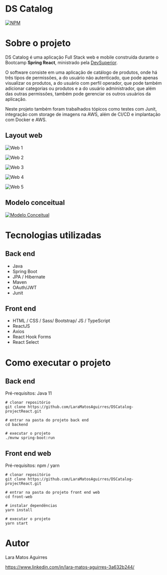 # DS Catalog

[![NPM](https://img.shields.io/npm/l/react)](https://github.com/LaraMatosAguirres/DSCatalog-projectReact/blob/master/LICENSE) 

# Sobre o projeto

DS Catalog é uma aplicação Full Stack web e mobile construída durante o Bootcamp  **Spring React**, ministrado pela [DevSuperior](https://devsuperior.com/).

O software consiste em uma aplicação de catálogo de produtos, onde há três tipos de permissões, a do usuário não autenticado, que pode apenas visualizar os produtos, a do usuário com perfil operador, que pode também adicionar categorias ou produtos e a do usuário administrador, que além das outras permissões, também pode gerenciar os outros usuários da aplicação.

Neste projeto também foram trabalhados tópicos como testes com Junit, integração com storage de imagens na AWS, além de CI/CD e implantação com Docker e AWS. 

## Layout web

![Web 1](https://raw.githubusercontent.com/LaraMatosAguirres/dscatalog/main/assets/home-frontend.png)

![Web 2](https://raw.githubusercontent.com/LaraMatosAguirres/dscatalog/main/assets/catalogo-frontend.png)

![Web 3](https://raw.githubusercontent.com/LaraMatosAguirres/dscatalog/main/assets/produtos-frontend.png)

![Web 4](https://raw.githubusercontent.com/LaraMatosAguirres/dscatalog/main/assets/produtos-edicao-frontend.png)

![Web 5](https://raw.githubusercontent.com/LaraMatosAguirres/dscatalog/main/assets/formulario-usuarios-frontend.png)

## Modelo conceitual

[![Modelo Conceitual](https://raw.githubusercontent.com/LaraMatosAguirres/dscatalog/main/assets/modelo-conceitual.png)](https://raw.githubusercontent.com/LaraMatosAguirres/dsdeliver-sds2/main/assets/modelo-conceitual.png)

# Tecnologias utilizadas

## Back end

- Java
- Spring Boot
- JPA / Hibernate
- Maven
- OAuth/JWT
- Junit

## Front end

- HTML / CSS / Sass/ Bootstrap/ JS / TypeScript
- ReactJS
- Axios
- React Hook Forms
- React Select

# Como executar o projeto

## Back end

Pré-requisitos: Java 11

```
# clonar repositório
git clone https://github.com/LaraMatosAguirres/DSCatalog-projectReact.git

# entrar na pasta do projeto back end
cd backend

# executar o projeto
./mvnw spring-boot:run
```

## Front end web

Pré-requisitos: npm / yarn

```
# clonar repositório
git clone https://github.com/LaraMatosAguirres/DSCatalog-projectReact.git

# entrar na pasta do projeto front end web
cd front-web

# instalar dependências
yarn install

# executar o projeto
yarn start
```

# Autor

Lara Matos Aguirres

https://www.linkedin.com/in/lara-matos-aguirres-3a632b244/
